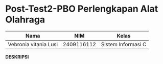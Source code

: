 # Post-Test2-PBO Perlengkapan Alat Olahraga
| Nama                      | NIM           | Kelas             |
|---------------------------|---------------|-------------------|
|  Vebronia vitania Lusi    | 2409116112    | Sistem Informasi C|

**DESKRIPSI**
